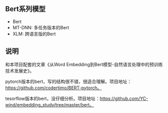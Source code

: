 ## Bert系列模型

* Bert
* MT-DNN: 多任务版本的Bert
* XLM: 跨语言版的Bert

## 说明

和本项目配套的文章《从Word Embedding到Bert模型-自然语言处理中的预训练技术发展史》。

pytorch版本的bert，写的结构很不错，很适合理解。项目地址：https://github.com/codertimo/BERT-pytorch。

tesorflow版本的bert，没仔细分析。项目地址：https://github.com/YC-wind/embedding_study/tree/master/bert。
